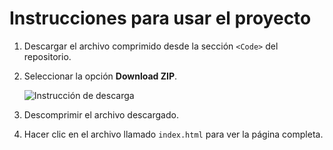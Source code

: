 # Instrucciones para usar el proyecto

1. Descargar el archivo comprimido desde la sección `<Code>` del repositorio.
2. Seleccionar la opción **Download ZIP**.

   ![Instrucción de descarga](ruta/a/tu/imagen.png) <!-- Reemplaza "ruta/a/tu/imagen.png" con la URL o ruta del archivo de la imagen -->

3. Descomprimir el archivo descargado.
4. Hacer clic en el archivo llamado `index.html` para ver la página completa.
